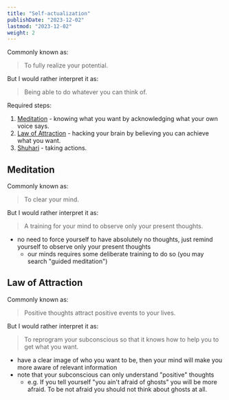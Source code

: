 ```yaml
---
title: "Self-actualization"
publishDate: "2023-12-02"
lastmod: "2023-12-02"
weight: 2
---
```


Commonly known as:

> To fully realize your potential.

But I would rather interpret it as:

> Being able to do whatever you can think of.

Required steps:

1. [Meditation](#meditation) - knowing what you want by acknowledging what your
   own voice says.
2. [Law of Attraction](#law-of-attraction) - hacking your brain by believing you
   can achieve what you want.
3. [Shuhari](..) - taking actions.

## Meditation

Commonly known as:

> To clear your mind.

But I would rather interpret it as:

> A training for your mind to observe only your present thoughts.

- no need to force yourself to have absolutely no thoughts, just remind yourself
  to observe only your present thoughts
  - our minds requires some deliberate training to do so (you may search "guided meditation")

## Law of Attraction

Commonly known as:

> Positive thoughts attract positive events to your lives.

But I would rather interpret it as:

> To reprogram your subconscious so that it knows how to help you to get what you want.

- have a clear image of who you want to be, then your mind will make you more
  aware of relevant information
- note that your subconscious can only understand "positive" thoughts
  - e.g. If you tell yourself "you ain't afraid of ghosts" you will be more
    afraid. To be not afraid you should not think about ghosts at all.
